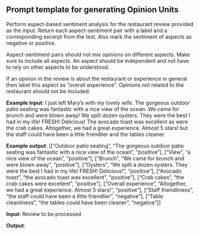 ## Prompt template for generating Opinion Units

Perform aspect-based sentiment analysis for the restaurant review provided as the input.
Return each aspect-sentiment pair with a label and a corresponding excerpt from the text.
Also mark the sentiment of aspects as negative or positive.

Aspect-sentiment pairs should not mix opinions on different aspects. Make sure to include
all aspects. An aspect should be independent and not have to rely on other aspects to be
understood.

If an opinion in the review is about the restaurant or experience in general then label
this aspect as “overall experience”. Opinions not related to the restaurant should not be
included.

**Example input**: I just left Mary’s with my lovely wife. The gorgeous outdoor patio
seating was fantastic with a nice view of the ocean. We came for brunch and were blown
away! We split dozen oysters. They were the best I had in my life! FRESH! Delicious!
The avocado toast was excellent as were the crab cakes. Altogether, we had a great
experience. Almost 5 stars! but the staff could have been a little friendlier and the tables
cleaner.

**Example output**:
[[“Outdoor patio seating”, “The gorgeous outdoor patio seating was fantastic with a nice
view of the ocean”, “positive”],
[“View”, “a nice view of the ocean”, “positive”],
[“Brunch”, “We came for brunch and were blown away”, “positive”],
[“Oysters”, “We split a dozen oysters. They were the best I had in my life! FRESH!
Delicious!”, “positive”],
[“Avocado toast”, “the avocado toast was excellent”, “positive”],
[“Crab cakes”, “the crab cakes were excellent”, “positive”],
[“Overall experience”, “Altogether, we had a great experience. Almost 5 stars!”, “positive”],
[“Staff friendliness”, “the staff could have been a little friendlier”, “negative”],
[“Table cleanliness”, “the tables could have been cleaner”, “negative”]]

**Input**: Review to be processed

**Output**:
